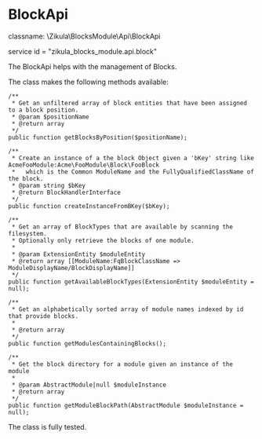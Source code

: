 BlockApi
========

classname: \Zikula\BlocksModule\Api\BlockApi

service id = "zikula_blocks_module.api.block"

The BlockApi helps with the management of Blocks.

The class makes the following methods available:

    /**
     * Get an unfiltered array of block entities that have been assigned to a block position.
     * @param $positionName
     * @return array
     */
    public function getBlocksByPosition($positionName);

    /**
     * Create an instance of a the block Object given a 'bKey' string like AcmeFooModule:Acme\FooModule\Block\FooBlock
     *   which is the Common ModuleName and the FullyQualifiedClassName of the block.
     * @param string $bKey
     * @return BlockHandlerInterface
     */
    public function createInstanceFromBKey($bKey);

    /**
     * Get an array of BlockTypes that are available by scanning the filesystem.
     * Optionally only retrieve the blocks of one module.
     *
     * @param ExtensionEntity $moduleEntity
     * @return array [[ModuleName:FqBlockClassName => ModuleDisplayName/BlockDisplayName]]
     */
    public function getAvailableBlockTypes(ExtensionEntity $moduleEntity = null);

    /**
     * Get an alphabetically sorted array of module names indexed by id that provide blocks.
     *
     * @return array
     */
    public function getModulesContainingBlocks();

    /**
     * Get the block directory for a module given an instance of the module
     *
     * @param AbstractModule|null $moduleInstance
     * @return array
     */
    public function getModuleBlockPath(AbstractModule $moduleInstance = null);

The class is fully tested.
